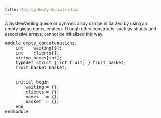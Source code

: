 ```yaml
---
title: Verilog Empty Concatenation
---
```


A SystemVerilog queue or dynamic array can be initialized by using an empty queue concatenation. Though other constructs, such as structs and associative arrays, cannot be initialized this way.

<pre>
module empty_concatenations;
    int    waiting[$];
    int    clients[];
    string names[int];
    typedef struct { int fruit; } fruit_basket;
    fruit_basket basket;
    
    
    initial begin
        waiting = <span class="goodcode">{}</span>;
        clients = <span class="goodcode">{}</span>;
        names   = <span class="error">{}</span>;
        basket  = <span class="error">{}</span>;
    end
endmodule
</pre>

<!-- Not configurable -->